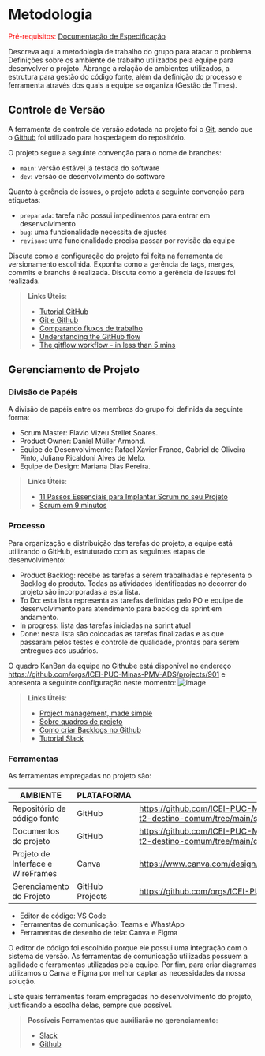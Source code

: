 
# Metodologia

<span style="color:red">Pré-requisitos: <a href="2-Especificação do Projeto.md"> Documentação de Especificação</a></span>

Descreva aqui a metodologia de trabalho do grupo para atacar o problema. Definições sobre os ambiente de trabalho utilizados pela  equipe para desenvolver o projeto. Abrange a relação de ambientes utilizados, a estrutura para gestão do código fonte, além da definição do processo e ferramenta através dos quais a equipe se organiza (Gestão de Times).

## Controle de Versão

A ferramenta de controle de versão adotada no projeto foi o
[Git](https://git-scm.com/), sendo que o [Github](https://github.com)
foi utilizado para hospedagem do repositório.

O projeto segue a seguinte convenção para o nome de branches:

- `main`: versão estável já testada do software
- `dev`: versão de desenvolvimento do software

Quanto à gerência de issues, o projeto adota a seguinte convenção para
etiquetas:

- `preparada`: tarefa não possui impedimentos para entrar em desenvolvimento
- `bug`: uma funcionalidade necessita de ajustes
- `revisao`: uma funcionalidade precisa passar por revisão da equipe

Discuta como a configuração do projeto foi feita na ferramenta de versionamento escolhida. Exponha como a gerência de tags, merges, commits e branchs é realizada. Discuta como a gerência de issues foi realizada.

> **Links Úteis**:
> - [Tutorial GitHub](https://guides.github.com/activities/hello-world/)
> - [Git e Github](https://www.youtube.com/playlist?list=PLHz_AreHm4dm7ZULPAmadvNhH6vk9oNZA)
>  - [Comparando fluxos de trabalho](https://www.atlassian.com/br/git/tutorials/comparing-workflows)
> - [Understanding the GitHub flow](https://guides.github.com/introduction/flow/)
> - [The gitflow workflow - in less than 5 mins](https://www.youtube.com/watch?v=1SXpE08hvGs)

## Gerenciamento de Projeto

### Divisão de Papéis

A divisão de papéis entre os membros do grupo foi definida da seguinte forma:

- Scrum Master: Flavio Vizeu Stellet Soares.
- Product Owner: Daniel Müller Armond.
- Equipe de Desenvolvimento: Rafael Xavier Franco, Gabriel de Oliveira Pinto, Juliano Ricaldoni Alves de Melo.
- Equipe de Design: Mariana Dias Pereira.


> **Links Úteis**:
> - [11 Passos Essenciais para Implantar Scrum no seu 
> Projeto](https://mindmaster.com.br/scrum-11-passos/)
> - [Scrum em 9 minutos](https://www.youtube.com/watch?v=XfvQWnRgxG0)

### Processo

Para organização e distribuição das tarefas do projeto, a equipe está utilizando o GitHub, estruturado com as seguintes etapas de desenvolvimento:

- Product Backlog: recebe as tarefas a serem trabalhadas e representa o Backlog do produto. Todas as atividades identificadas no decorrer do projeto são incorporadas a esta lista.
- To Do: esta lista representa as tarefas definidas pelo PO e equipe de desenvolvimento para atendimento para backlog da sprint em andamento.
- In progress: lista das tarefas iniciadas na sprint atual
- Done: nesta lista são colocadas as tarefas finalizadas e as que passaram pelos testes e controle de qualidade, prontas para serem entregues aos usuários.

O quadro KanBan da equipe no Githube está disponível no endereço https://github.com/orgs/ICEI-PUC-Minas-PMV-ADS/projects/901 e apresenta a seguinte configuração neste momento:
![image](https://github.com/ICEI-PUC-Minas-PMV-ADS/pmv-ads-2024-1-e2-proj-int-t2-destino-comum/assets/144973239/0a1d34e2-ed9f-4903-ab48-1a570399df56)

 
> **Links Úteis**:
> - [Project management, made simple](https://github.com/features/project-management/)
> - [Sobre quadros de projeto](https://docs.github.com/pt/github/managing-your-work-on-github/about-project-boards)
> - [Como criar Backlogs no Github](https://www.youtube.com/watch?v=RXEy6CFu9Hk)
> - [Tutorial Slack](https://slack.com/intl/en-br/)

### Ferramentas

As ferramentas empregadas no projeto são:

| AMBIENTE                            | PLATAFORMA                         | LINK DE ACESSO                         |
|-------------------------------------|------------------------------------|----------------------------------------|
| Repositório de código fonte         | GitHub                             | https://github.com/ICEI-PUC-Minas-PMV-ADS/pmv-ads-2024-1-e2-proj-int-t2-destino-comum/tree/main/src |
| Documentos do projeto               | GitHub                             | https://github.com/ICEI-PUC-Minas-PMV-ADS/pmv-ads-2024-1-e2-proj-int-t2-destino-comum/tree/main/docs |
| Projeto de Interface e WireFrames   | Canva                              | https://www.canva.com/design/DAGBXHStF1w/UsngpCwYH_7A1fUdXXT91A/edit |
| Gerenciamento do Projeto            | GitHub Projects                    | https://github.com/orgs/ICEI-PUC-Minas-PMV-ADS/projects/901 |

- Editor de código: VS Code
- Ferramentas de comunicação: Teams e WhastApp
- Ferramentas de desenho de tela: Canva e Figma

O editor de código foi escolhido porque ele possui uma integração com o sistema de versão. 
As ferramentas de comunicação utilizadas possuem a agilidade e ferramentas utilizadas pela equipe. 
Por fim, para criar diagramas utilizamos o Canva e Figma por melhor captar as necessidades da nossa solução.

Liste quais ferramentas foram empregadas no desenvolvimento do projeto, justificando a escolha delas, sempre que possível.
 
> **Possíveis Ferramentas que auxiliarão no gerenciamento**: 
> - [Slack](https://slack.com/)
> - [Github](https://github.com/)
